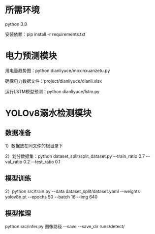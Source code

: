 # 所需环境

python 3.8

安装依赖：pip install -r requirements.txt

# 电力预测模块

用电量趋势图：python dianliyuce/moxinxuanzetu.py

确保电力数据文件：project/dianliyuce/dianli.xlsx

运行LSTM模型预测：python dianliyuce/lstm.py

# YOLOv8溺水检测模块

## 数据准备

1）数据放在同文件的根目录下

2）划分数据集：python dataset_split/split_dataset.py --train_ratio 0.7 --val_ratio 0.2 --test_ratio 0.1

## 模型训练

2）python src/train.py --data dataset_split/dataset.yaml --weights yolov8n.pt --epochs 50 --batch 16 --img 640

## 模型推理

python src/infer.py 图像路径  --save --save_dir runs/detect/



